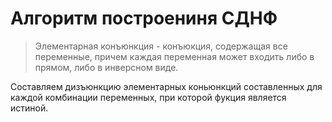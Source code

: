 # Алгоритм построениня СДНФ

> Элементарная конъюнкция - конъюкция, содержащая все переменные, причем каждая переменная может входить либо в прямом, либо в инверсном виде.

Составляем дизъюнкцию элементарных коньюнкций составленных для каждой комбинации переменных, при которой фукция является истиной.